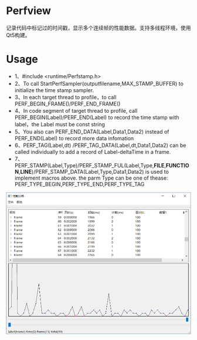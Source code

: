 # Perfview
记录代码中标记过的时间戳，显示多个连续帧的性能数据。支持多线程环境，使用Qt5构建。

# Usage
* 1、#include <runtime/Perfstamp.h>  
* 2、To call StartPerfSampler(outputfilename,MAX_STAMP_BUFFER) to initialize the time stamp sampler.  
* 3、In each target thread to profile，to call PERF_BEGIN_FRAME()/PERF_END_FRAME()  
* 4、In code segment of target thread to profile, call PERF_BEGIN(Label)/PERF_END(Label) to record the time stamp with label，the Label must be const string  
* 5、You also can PERF_END_DATA(Label,Data1,Data2) instead of PERF_END(Label) to record more data infomation  
* 6、PERF_TAG(Label,dt) /PERF_TAG_DATA(Label,dt,Data1,Data2)  can be called individually to add a record of Label-deltaTime in a frame.  
* 7、PERF_STAMP(Label,Type)/PERF_STAMP_FUL(Label,Type,__FILE__,__FUNCTION__,__LINE__)/PERF_STAMP_DATA(Label,Type,Data1,Data2)  is used to implement macros above. the parm Type can be one of thease: PERF_TYPE_BEGIN,PERF_TYPE_END,PERF_TYPE_TAG  

![屏幕截图](Snapshot1.png)
